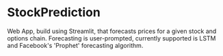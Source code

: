# StockPrediction
Web App, build using Streamlit, that forecasts prices for a given stock and options chain. Forecasting is user-prompted, currently supported is LSTM and Facebook's 'Prophet' forecasting algorithm. 
